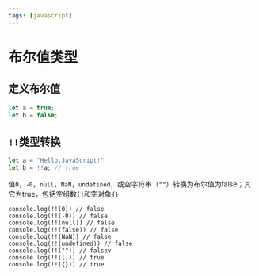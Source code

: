 ```yaml
---
tags: [javascript]
---
```


# 布尔值类型

## 定义布尔值

```javascript
let a = true;
let b = false;
```

## `!!`类型转换

```javascript
let a = "Hello,JavaScript!"
let b = !!a; // true
```

值`0`，`-0`，`null`，`NaN`，`undefined`，或空字符串（`""`）转换为布尔值为false；其它为true，包括空组数`[]`和空对象`{}`

```
console.log(!!(0)) // false
console.log(!!(-0)) // false
console.log(!!(null)) // false
console.log(!!(false)) // false
console.log(!!(NaN)) // false
console.log(!!(undefined)) // false
console.log(!!("")) // falsev
console.log(!!([])) // true
console.log(!!({})) // true
```




